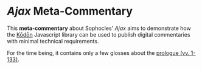 # _Ajax_ Meta-Commentary

This **meta-commentary** about Sophocles' *Ajax* aims to demonstrate how the [Kōdōn](https://github.com/AjaxMultiCommentary/kodon) Javascript library can be used to publish digital commentaries with minimal technical requirements. 

For the time being, it contains only a few glosses about the [prologue (vv. 1-133)](passages/urn:cts:greekLit:tlg0011.tlg003:1-133).